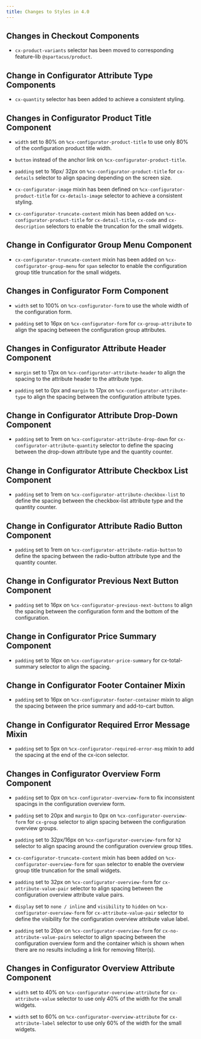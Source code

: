 ```yaml
---
title: Changes to Styles in 4.0
---
```


## Changes in Checkout Components

* `cx-product-variants` selector has been moved to corresponding feature-lib `@spartacus/product`.

## Change in Configurator Attribute Type Components

* `cx-quantity` selector has been added to achieve a consistent styling.

## Changes in Configurator Product Title Component

* `width` set to 80% on `%cx-configurator-product-title` to use only 80% of the configuration product title width.

* `button` instead of the anchor link on `%cx-configurator-product-title`.

* `padding` set to 16px/ 32px on `%cx-configurator-product-title` for `cx-details` selector to align spacing depending on the screen size.

* `cx-configurator-image` mixin has been defined on `%cx-configurator-product-title` for `cx-details-image` selector to achieve a consistent styling.

* `cx-configurator-truncate-content` mixin has been added on `%cx-configurator-product-title` for `cx-detail-title`, `cx-code` and `cx-description` selectors to enable the truncation for the small widgets.

## Change in Configurator Group Menu Component

* `cx-configurator-truncate-content` mixin has been added on `%cx-configurator-group-menu` for `span` selector to enable the configuration group title truncation for the small widgets.

## Changes in Configurator Form Component

* `width` set to 100% on `%cx-configurator-form` to use the whole width of the configuration form.

* `padding` set to 16px on `%cx-configurator-form` for `cx-group-attribute` to align the spacing between the configuration group attributes.

## Changes in Configurator Attribute Header Component

* `margin` set to 17px on `%cx-configurator-attribute-header` to align the spacing to the attribute header to the attribute type.

* `padding` set to 0px and `margin` to 17px on `%cx-configurator-attribute-type` to align the spacing between the configuration attribute types.

## Change in Configurator Attribute Drop-Down Component

* `padding` set to 1rem on `%cx-configurator-attribute-drop-down` for `cx-configurator-attribute-quantity` selector to define the spacing between the drop-down attribute type and the quantity counter.

## Change in Configurator Attribute Checkbox List Component

* `padding` set to 1rem on `%cx-configurator-attribute-checkbox-list` to define the spacing between the checkbox-list attribute type and the quantity counter.

## Change in Configurator Attribute Radio Button Component

* `padding` set to 1rem on `%cx-configurator-attribute-radio-button` to define the spacing between the radio-button attribute type and the quantity counter.

## Change in Configurator Previous Next Button Component

* `padding` set to 16px on `%cx-configurator-previous-next-buttons` to align the spacing between the configuration form and the bottom of the configuration.

## Change in Configurator Price Summary Component

* `padding` set to 16px on `%cx-configurator-price-summary` for cx-total-summary selector to align the spacing.

## Change in Configurator Footer Container Mixin

* `padding` set to 16px on `%cx-configurator-footer-container` mixin to align the spacing between the price summary and add-to-cart button.

## Change in Configurator Required Error Message Mixin

* `padding` set to 5px on `%cx-configurator-required-error-msg` mixin to add the spacing at the end of the cx-icon selector.

## Changes in Configurator Overview Form Component

* `padding` set to 0px on `%cx-configurator-overview-form` to fix inconsistent spacings in the configuration overview form.

* `padding` set to 20px and `margin` to 0px on `%cx-configurator-overview-form` for `cx-group` selector to align spacing between the configuration overview groups.

* `padding` set to 32px/16px on `%cx-configurator-overview-form` for `h2` selector to align spacing around the configuration overview group titles.

* `cx-configurator-truncate-content` mixin has been added on `%cx-configurator-overview-form` for `span` selector to enable the overview group title truncation for the small widgets.

* `padding` set to 32px on `%cx-configurator-overview-form` for `cx-attribute-value-pair` selector to align spacing between the configuration overview attribute value pairs.

* `display` set to `none / inline` and `visibility` to `hidden` on `%cx-configurator-overview-form` for `cx-attribute-value-pair` selector to define the visibility for the configuration overview attribute value label.

* `padding` set to 20px on `%cx-configurator-overview-form` for `cx-no-attribute-value-pairs` selector to align spacing between the configuration overview form and the container which is shown when there are no results including a link for removing filter(s).

## Changes in Configurator Overview Attribute Component

* `width` set to 40% on `%cx-configurator-overview-attribute` for `cx-attribute-value` selector to use only 40% of the width for the small widgets.

* `width` set to 60% on `%cx-configurator-overview-attribute` for `cx-attribute-label` selector to use only 60% of the width for the small widgets.
